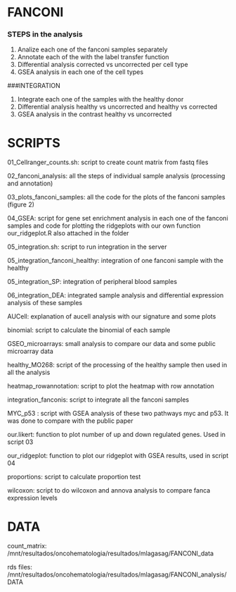 # FANCONI

### STEPS in the analysis 

1. Analize each one of the fanconi samples separately
2. Annotate each of the with the label transfer function
3. Differential analysis corrected vs uncorrected per cell type
4. GSEA analysis in each one of the cell types


###INTEGRATION
1. Integrate each one of the samples with the healthy donor
2. Differential analysis healthy vs uncorrected and healthy vs corrected
3. GSEA analysis in the contrast healthy vs uncorrected

# SCRIPTS
 
01_Cellranger_counts.sh: script to create count matrix from fastq files

02_fanconi_analysis: all the steps of individual sample analysis (processing and annotation)

03_plots_fanconi_samples: all the code for the plots of the fanconi samples (figure 2)

04_GSEA: script for gene set enrichment analysis in each one of the fanconi samples and code for plotting the ridgeplots with our own function our_ridgeplot.R also attached in the folder

05_integration.sh: script to run integration in the server

05_integration_fanconi_healthy: integration of one fanconi sample with the healthy

05_integration_SP: integration of peripheral blood samples

06_integration_DEA: integrated sample analysis and differential expression analysis of these samples

AUCell: explanation of aucell analysis with our signature and some plots

binomial: script to calculate the binomial of each sample

GSEO_microarrays: small analysis to compare our data and some public microarray data

healthy_MO268: script of the processing of the healthy sample then used in all the analysis

heatmap_rowannotation: script to plot the heatmap with row annotation

integration_fanconis: script to integrate all the fanconi samples

MYC_p53 : script with GSEA analysis of these two pathways myc and p53. It was done to compare with the public paper

our.likert: function to plot number of up and down regulated genes. Used in script 03

our_ridgeplot: function to plot our ridgeplot with GSEA results, used in script 04

proportions: script to calculate proportion test

wilcoxon: script to do wilcoxon and annova analysis to compare fanca expression levels

# DATA
count_matrix: /mnt/resultados/oncohematologia/resultados/mlagasag/FANCONI_data

rds files: /mnt/resultados/oncohematologia/resultados/mlagasag/FANCONI_analysis/DATA




  

